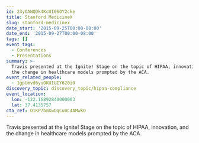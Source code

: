 ```yaml
---
id: 23yOAWQDk4KcUI0SOY2cke
title: Stanford MedicineX
slug: stanford-medicinex
date_start: '2015-09-25T00:00-08:00'
date_end: '2015-09-27T00:00-08:00'
tags: []
event_tags:
  - Conferences
  - Presentations
summary: >-
  Travis presented at the Ignite! Stage on the topic of HIPAA, innovation, and
  the change in healthcare models prompted by the ACA.
event_related_people:
  - 1gpUmvd6yuOKUIUIY620i0
discovery_topic: discovery_topic/hipaa-compliance
event_location:
  lon: -122.16892840000003
  lat: 37.4135757
cta_ref: O1KP7bmXwOqCu0C4AMwkO
---
```

Travis presented at the Ignite! Stage on the topic of HIPAA, innovation, and the change in healthcare models prompted by the ACA. 
  